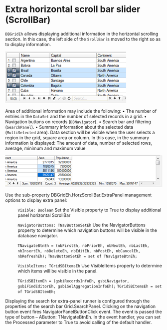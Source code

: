 # Extra horizontal scroll bar slider (ScrollBar)


`DBGridEh` allows displaying additional information in the horizontal scrolling section. In this case, the left side of the `SrollBar` is moved to the right so as to display information.

![](../../images/clip0024.png) 

Area of additional information may include the following:
•       The number of entries in the `DataSet` and the number of selected records in a grid.
•       Navigation buttons on records (`DBNavigator`).
•       Search bar and filtering (`SearchPanel`).
•      Summary information about the selected data (`MultiSelected` area). Data section will be visible when the user selects a region in the grid, square area or column. In this case, in the summary information is displayed: The amount of data, number of selected rows, average, minimum and maximum value 

![](../../images/clip0025.png) 

 
Use the sub-property DBGridEh.HorzScrollBar.ExtraPanel management options to display extra panel:
<dd>

`Visible: Boolean`
Set the Visible property to True to display additional panel horizontal ScrollBar

`NavigatorButtons: TNavButtonSetEh`
Use the NavigatorButtons property to determine which navigation buttons will be visible in the database navigator.

`TNavigateBtnEh = (nbFirstEh, nbPriorEh, nbNextEh, nbLastEh, nbInsertEh, nbDeleteEh, nbEditEh, nbPostEh, nbCancelEh, nbRefreshEh);`
`TNavButtonSetEh = set of TNavigateBtnEh;`

`VisibleItems: TGridSBItemsEh`
Use VisibleItems property to determine which items will be visible in the panel.

`TGridSBItemEh = (gsbiRecordsInfoEh, gsbiNavigator, gsbiFindEditorEh, gsbiSelAggregationInfoEh);`
`TGridSBItemsEh = set of TGridSBItemEh;`
</dd>
Displaying the search for extra-panel runner is configured through the properties of the search bar Grid.SearchPanel.
Clicking on the navigation button event fires NavigatorPanelButtonClick event. The event is passed the type of button – AButton: TNavigateBtnEh. In the event handler, you can set the Processed parameter to True to avoid calling of the default handler.
